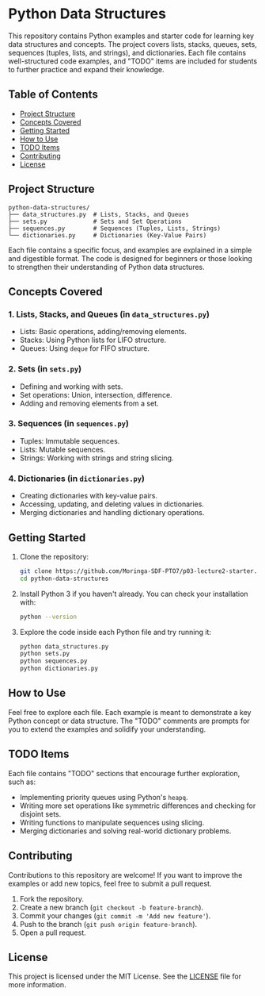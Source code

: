 # Python Data Structures

This repository contains Python examples and starter code for learning key data structures and concepts. The project covers lists, stacks, queues, sets, sequences (tuples, lists, and strings), and dictionaries. Each file contains well-structured code examples, and "TODO" items are included for students to further practice and expand their knowledge.

## Table of Contents

- [Project Structure](#project-structure)
- [Concepts Covered](#concepts-covered)
- [Getting Started](#getting-started)
- [How to Use](#how-to-use)
- [TODO Items](#todo-items)
- [Contributing](#contributing)
- [License](#license)

## Project Structure

```
python-data-structures/
├── data_structures.py  # Lists, Stacks, and Queues
├── sets.py             # Sets and Set Operations
├── sequences.py        # Sequences (Tuples, Lists, Strings)
└── dictionaries.py     # Dictionaries (Key-Value Pairs)
```

Each file contains a specific focus, and examples are explained in a simple and digestible format. The code is designed for beginners or those looking to strengthen their understanding of Python data structures.

## Concepts Covered

### 1. Lists, Stacks, and Queues (in `data_structures.py`)
- Lists: Basic operations, adding/removing elements.
- Stacks: Using Python lists for LIFO structure.
- Queues: Using `deque` for FIFO structure.

### 2. Sets (in `sets.py`)
- Defining and working with sets.
- Set operations: Union, intersection, difference.
- Adding and removing elements from a set.

### 3. Sequences (in `sequences.py`)
- Tuples: Immutable sequences.
- Lists: Mutable sequences.
- Strings: Working with strings and string slicing.

### 4. Dictionaries (in `dictionaries.py`)
- Creating dictionaries with key-value pairs.
- Accessing, updating, and deleting values in dictionaries.
- Merging dictionaries and handling dictionary operations.

## Getting Started

1. Clone the repository:

   ```bash
   git clone https://github.com/Moringa-SDF-PTO7/p03-lecture2-starter.git
   cd python-data-structures
   ```

2. Install Python 3 if you haven't already. You can check your installation with:

   ```bash
   python --version
   ```

3. Explore the code inside each Python file and try running it:

   ```bash
   python data_structures.py
   python sets.py
   python sequences.py
   python dictionaries.py
   ```

## How to Use

Feel free to explore each file. Each example is meant to demonstrate a key Python concept or data structure. The "TODO" comments are prompts for you to extend the examples and solidify your understanding.

## TODO Items

Each file contains "TODO" sections that encourage further exploration, such as:
- Implementing priority queues using Python's `heapq`.
- Writing more set operations like symmetric differences and checking for disjoint sets.
- Writing functions to manipulate sequences using slicing.
- Merging dictionaries and solving real-world dictionary problems.

## Contributing

Contributions to this repository are welcome! If you want to improve the examples or add new topics, feel free to submit a pull request.

1. Fork the repository.
2. Create a new branch (`git checkout -b feature-branch`).
3. Commit your changes (`git commit -m 'Add new feature'`).
4. Push to the branch (`git push origin feature-branch`).
5. Open a pull request.

## License

This project is licensed under the MIT License. See the [LICENSE](LICENSE) file for more information.
